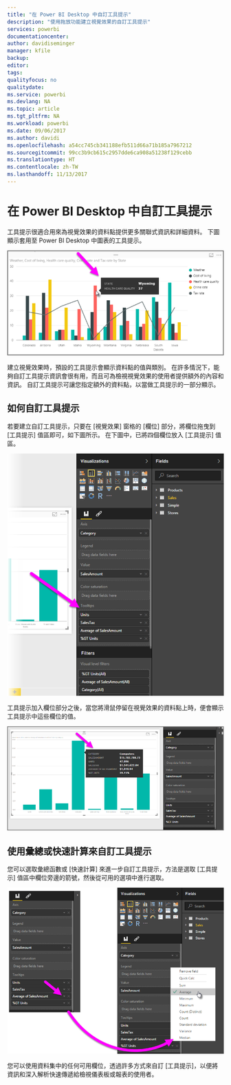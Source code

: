 ```yaml
---
title: "在 Power BI Desktop 中自訂工具提示"
description: "使用拖放功能建立視覺效果的自訂工具提示"
services: powerbi
documentationcenter: 
author: davidiseminger
manager: kfile
backup: 
editor: 
tags: 
qualityfocus: no
qualitydate: 
ms.service: powerbi
ms.devlang: NA
ms.topic: article
ms.tgt_pltfrm: NA
ms.workload: powerbi
ms.date: 09/06/2017
ms.author: davidi
ms.openlocfilehash: a54cc745cb341188efb511d66a71b185a7967212
ms.sourcegitcommit: 99cc3b9cb615c2957dde6ca908a51238f129cebb
ms.translationtype: HT
ms.contentlocale: zh-TW
ms.lasthandoff: 11/13/2017
---
```

# <a name="customizing-tooltips-in-power-bi-desktop"></a>在 Power BI Desktop 中自訂工具提示
工具提示很適合用來為視覺效果的資料點提供更多關聯式資訊和詳細資料。 下圖顯示套用至 Power BI Desktop 中圖表的工具提示。

![](media/desktop-custom-tooltips/custom-tooltips_1.png)

建立視覺效果時，預設的工具提示會顯示資料點的值與類別。 在許多情況下，能夠自訂工具提示資訊會很有用，而且可為檢視視覺效果的使用者提供額外的內容和資訊。 自訂工具提示可讓您指定額外的資料點，以當做工具提示的一部分顯示。

## <a name="how-to-customize-tooltips"></a>如何自訂工具提示
若要建立自訂工具提示，只要在 [視覺效果] 窗格的 [欄位] 部分，將欄位拖曳到 [工具提示] 值區即可，如下圖所示。 在下圖中，已將四個欄位放入 [工具提示] 值區。

![](media/desktop-custom-tooltips/custom-tooltips_2.png)

工具提示加入欄位部分之後，當您將滑鼠停留在視覺效果的資料點上時，便會顯示工具提示中這些欄位的值。

![](media/desktop-custom-tooltips/custom-tooltips_3.png)

## <a name="customizing-tooltips-with-aggregation-or-quick-calcs"></a>使用彙總或快速計算來自訂工具提示
您可以選取彙總函數或 [快速計算] 來進一步自訂工具提示，方法是選取 [工具提示] 值區中欄位旁邊的箭號，然後從可用的選項中進行選取。

![](media/desktop-custom-tooltips/custom-tooltips_4.png)

您可以使用資料集中的任何可用欄位，透過許多方式來自訂 [工具提示]，以便將資訊和深入解析快速傳遞給檢視儀表板或報表的使用者。


